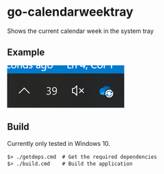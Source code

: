 # go-calendarweektray
Shows the current calendar week in the system tray

## Example
![An icon which displays the current calendar week](/docs/screenshot.png?raw=true "The systemtray tool in action")


## Build

Currently only tested in Windows 10.

```console 
$> ./getdeps.cmd  # Get the required dependencies
$> ./build.cmd    # Build the application
```